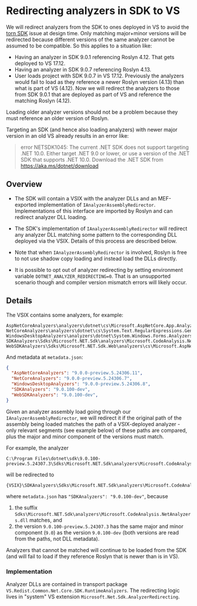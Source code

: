 # Redirecting analyzers in SDK to VS

We will redirect analyzers from the SDK to ones deployed in VS to avoid the [torn SDK][torn-sdk] issue at design time.
Only matching major+minor versions will be redirected because different versions of the same analyzer cannot be assumed to be compatible.
So this applies to a situation like:
- Having an analyzer in SDK 9.0.1 referencing Roslyn 4.12. That gets deployed to VS 17.12.
- Having an analyzer in SDK 9.0.7 referencing Roslyn 4.13.
- User loads project with SDK 9.0.7 in VS 17.12.
  Previously the analyzers would fail to load as they reference a newer Roslyn version (4.13) than what is part of VS (4.12).
  Now we will redirect the analyzers to those from SDK 9.0.1 that are deployed as part of VS and reference the matching Roslyn (4.12).

Loading older analyzer versions should not be a problem because they must reference an older version of Roslyn.

Targeting an SDK (and hence also loading analyzers) with newer major version in an old VS already results in an error like:

> error NETSDK1045: The current .NET SDK does not support targeting .NET 10.0.
> Either target .NET 9.0 or lower, or use a version of the .NET SDK that supports .NET 10.0.
> Download the .NET SDK from https://aka.ms/dotnet/download

## Overview

- The SDK will contain a VSIX with the analyzer DLLs and an MEF-exported implementation of `IAnalyzerAssemblyRedirector`.
  Implementations of this interface are imported by Roslyn and can redirect analyzer DLL loading.

- The SDK's implementation of `IAnalyzerAssemblyRedirector` will redirect any analyzer DLL matching some pattern
  to the corresponding DLL deployed via the VSIX.
  Details of this process are described below.

- Note that when `IAnalyzerAssemblyRedirector` is involved, Roslyn is free to not use shadow copy loading and instead load the DLLs directly.

- It is possible to opt out of analyzer redirecting by setting environment variable `DOTNET_ANALYZER_REDIRECTING=0`.
  That is an unsupported scenario though and compiler version mismatch errors will likely occur.

## Details

The VSIX contains some analyzers, for example:

```
AspNetCoreAnalyzers\analyzers\dotnet\cs\Microsoft.AspNetCore.App.Analyzers.dll
NetCoreAnalyzers\analyzers\dotnet\cs\System.Text.RegularExpressions.Generator.dll
WindowsDesktopAnalyzers\analyzers\dotnet\System.Windows.Forms.Analyzers.dll
SDKAnalyzers\Sdks\Microsoft.NET.Sdk\analyzers\Microsoft.CodeAnalysis.NetAnalyzers.dll
WebSDKAnalyzers\Sdks\Microsoft.NET.Sdk.Web\analyzers\cs\Microsoft.AspNetCore.Analyzers.dll
```

And metadata at `metadata.json`:

```json
{
  "AspNetCoreAnalyzers": "9.0.0-preview.5.24306.11",
  "NetCoreAnalyzers": "9.0.0-preview.5.24306.7",
  "WindowsDesktopAnalyzers": "9.0.0-preview.5.24306.8",
  "SDKAnalyzers": "9.0.100-dev",
  "WebSDKAnalyzers": "9.0.100-dev",
}
```

Given an analyzer assembly load going through our `IAnalyzerAssemblyRedirector`,
we will redirect it if the original path of the assembly being loaded matches the path of a VSIX-deployed analyzer -
only relevant segments (see example below) of these paths are compared,
plus the major and minor component of the versions must match.

For example, the analyzer

```
C:\Program Files\dotnet\sdk\9.0.100-preview.5.24307.3\Sdks\Microsoft.NET.Sdk\analyzers\Microsoft.CodeAnalysis.NetAnalyzers.dll
```

will be redirected to

```
{VSIX}\SDKAnalyzers\Sdks\Microsoft.NET.Sdk\analyzers\Microsoft.CodeAnalysis.NetAnalyzers.dll
```

where `metadata.json` has `"SDKAnalyzers": "9.0.100-dev"`, because
1. the suffix `Sdks\Microsoft.NET.Sdk\analyzers\Microsoft.CodeAnalysis.NetAnalyzers.dll` matches, and
2. the version `9.0.100-preview.5.24307.3` has the same major and minor component (`9.0`) as the version `9.0.100-dev`
   (both versions are read from the paths, not DLL metadata).

Analyzers that cannot be matched will continue to be loaded from the SDK
(and will fail to load if they reference Roslyn that is newer than is in VS).

### Implementation

Analyzer DLLs are contained in transport package `VS.Redist.Common.Net.Core.SDK.RuntimeAnalyzers`.
The redirecting logic lives in "system" VS extension `Microsoft.Net.Sdk.AnalyzerRedirecting`.

[torn-sdk]: https://github.com/dotnet/sdk/issues/42087
